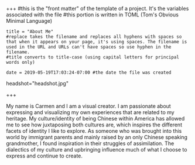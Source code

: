 +++
    #this is the "front matter" of the template of a project. It's the variables associated with the file
    #this portion is written in TOML (Tom's Obvious Minimal Language)
    
    title = "About Me"
    #replace takes the filename and replaces all hyphens with spaces so that when it appears on your page, it's using spaces. The filename is used in the URL and URLs can't have spaces so use hyphen in the filename.
    #title converts to title-case (using capital letters for principal words only)
    
    date = 2019-05-19T17:03:24-07:00 #the date the file was created
    
 headshot="headshot.jpg"

+++
<!--<div class="mx-auto" style ="width:700px;" Style="height: 500px; widows: 600px" style ="padding: 2 rem; padding bottom: 2 rem; float:center;">-->
<div class="mx-auto" style="width: fit-content;" style="height: 500px; widows: 600px;" style="padding : 2 rem; padding bottom: 2 rem; float:center;">
    



My name is Carmen and I am a visual creator. I am passionate about expressing and visualizing my own experiences that are related to my heritage. My culture/identity of being Chinese within America has allowed me to see how juxtaposing both cultures are, which inspires the different facets of identity I like to explore. As someone who was brought into this world by immigrant parents and mainly raised by an only Chinese speaking grandmother, I found inspiration in their struggles of assimilation. The dialectics of my culture and upbringing influence much of what I choose to express and continue to create. 
</div>
